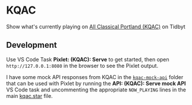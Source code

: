 # KQAC

Show what's currently playing on [All Classical Portland (KQAC)](https://allclassical.org) on Tidbyt

## Development

Use VS Code Task **Pixlet: (KQAC): Serve** to get started, then open `http://127.0.0.1:8080` in the browser to see the Pixlet output.

I have some mock API responses from KQAC in the [`kqac-mock-api`](kqac-mock-api) folder that can be used with Pixlet by running the **API: (KQAC): Serve mock API** VS Code task and uncommenting the appropriate `NOW_PLAYING` lines in the main [kqac.star](/kqac/kqac.star) file.
